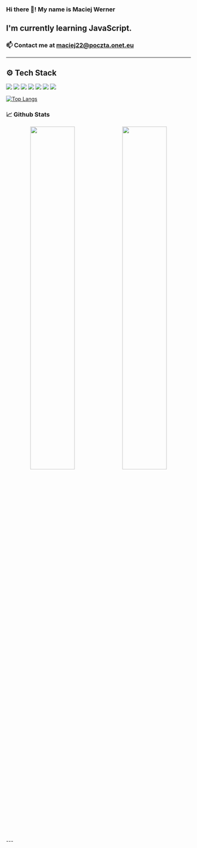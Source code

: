 ### Hi there 👋! My name is Maciej Werner

## I'm currently learning JavaScript.

### 📫 Contact me at maciej22@poczta.onet.eu

---
## ⚙️ Tech Stack
<p align="center">

<img src="https://img.shields.io/badge/Code-JavaScript-informational?style=flat&logo=JavaScript&logoColor=white&color=blue"></img>
<img src="https://img.shields.io/badge/Tech-NodeJS-informational?style=flat&logo=nodedotjs&logoColor=white&color=blue"></img>
<img src="https://img.shields.io/badge/Tech-MongoDB-informational?style=flat&logo=MongoDB&logoColor=white&color=blue"></img>
<img src="https://img.shields.io/badge/Tech-HTML5-informational?style=flat&logo=html5&logoColor=white&color=blue"></img>
<img src="https://img.shields.io/badge/Tech-CSS3-informational?style=flat&logo=css3&logoColor=white&color=blue"></img>
<img src="https://img.shields.io/badge/Editor-VSCode-informational?style=flat&logo=visual-studio-code&logoColor=white&color=blue"></img>
<img src="https://img.shields.io/badge/Tools-Postman-informational?style=flat&logo=postman&logoColor=white&color=blue"></img>

[![Top Langs](https://github-readme-stats.vercel.app/api/top-langs/?username=maciejwerner)](https://github.com/anuraghazra/github-readme-stats)

### 📈 Github Stats

<p align="center">
<img width="49%"  src="https://github-readme-stats.vercel.app/api/top-langs/?username=maciejwerner&layout=compact&langs_count=5&theme=buefy"></img>
<img width="49%"  src="https://github-readme-streak-stats.herokuapp.com/?user=maciejwerner"></img>
</p>

<br />
---
